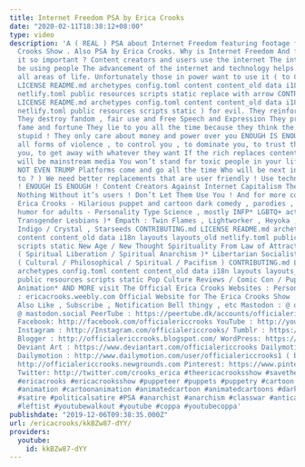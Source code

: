 ```yaml
---
title: Internet Freedom PSA by Erica Crooks
date: "2020-02-11T18:38:12+08:00"
type: video
description: 'A ( REAL ) PSA about Internet Freedom featuring footage from The Erica
  Crooks Show . Also PSA by Erica Crooks. Why is Internet Freedom And fighting for
  it so important ? Content creators and users use the internet The internet shouldn’t
  be using people The advancement of the internet and technology helps humanity in
  all areas of life. Unfortunately those in power want to use it ( to CONTRIBUTING.md
  LICENSE README.md archetypes config.toml content content_old data i18n layouts layouts_old
  netlify.toml public resources scripts static replace with arrow CONTRIBUTING.md
  LICENSE README.md archetypes config.toml content content_old data i18n layouts layouts_old
  netlify.toml public resources scripts static ) for evil. They reinforce BULLYING
  They destroy fandom , fair use and Free Speech and Expression They promised you
  fame and fortune They lie to you all the time because they think the masses are
  stupid ! They only care about money and power over you ENOUGH IS ENOUGH Evil uses
  all forms of violence , to control you , to dominate you, to trust them, to slave
  you, to get away with whatever they want If the rich replaces content creators it
  will be mainstream media You won’t stand for toxic people in your life … right ?
  NOT EVEN TRUMP Platforms come and go all the time Who will be next in line ! ( switch
  to ? ) We need better replacements that are user friendly ! Use technology NOT PEOPLE
  ! ENOUGH IS ENOUGH ! Content Creators Against Internet Capitalism The Internet is
  Nothing Without it’s users ! Don’t Let Them Use You ! And for more content from
  Erica Crooks - Hilarious puppet and cartoon dark comedy , parodies , satire , slapstick
  humor for adults - Personality Type Science , mostly INFP* LGBTQ+ activism ( Especially
  Transgender Lesbians )* Empath : Twin Flames , Lightworker , Heyoka , Old Soul ,
  Indigo / Crystal , Starseeds CONTRIBUTING.md LICENSE README.md archetypes config.toml
  content content_old data i18n layouts layouts_old netlify.toml public resources
  scripts static New Age / New Thought Spirituality From Law of Attraction to 5D Earth
  ( Spiritual Liberation / Spiritual Anarchism )* Libertarian Socialist Anarchism
  ( Cultural / Philosophical / Spiritual / Pacifism ) CONTRIBUTING.md LICENSE README.md
  archetypes config.toml content content_old data i18n layouts layouts_old netlify.toml
  public resources scripts static Pop Culture Reviews / Comic Con / Puppets and Cartoon
  Animation* AND MORE visit The Official Erica Crooks Websites : Personal Website
  : ericacrooks.weebly.com Official Website for The Erica Crooks Show : officialericcrooks.weebly.com
  Also Like , Subscribe , Notification Bell thingy , etc Mastodon : @ officialericcrooks
  @ mastodon.social PeerTube : https://peertube.dk/accounts/officialericcrooks/video-channels
  Facebook: http://facebook.com/officialericcrooks YouTube : http://youtube.com/user/officialericcrooks
  Instagram : http://Instagram.com/officialericcrooks/ Tumblr : https://officialericcrooks.tumblr.com/
  Blogger : http://officialericcrooks.blogspot.com/ WordPress: https://officialericcrooks.wordpress.com
  Deviant Art : https://www.deviantart.com/officialericcrooks Dailymotion : http://www.dailymotion.com/user/officialericcrooks
  Dailymotion : http://www.dailymotion.com/user/officialericcrooks1 ( backup ) Newgrounds:
  http://officialericcrooks.newgrounds.com Pinterest: https://www.pinterest.com/officialec1/
  Twitter: http://twitter.com/crooks_erica #theericacrooksshow #savetheinternet #netneutrality
  #ericacrooks #ericacrooksshow #puppeteer #puppets #puppetry #cartoon #cartoons #animated
  #animation #cartoonanimation #animatedcartoon #animatedcartoons #darkcomedy #darkhumor
  #satire #politicalsatire #PSA #anarchist #anarchism #classwar #anticapitalist #anticapitalism
  #leftist #youtubewalkout #youtube #coppa #youtubecoppa'
publishdate: "2019-12-06T09:38:35.000Z"
url: /ericacrooks/kkBZw87-dYY/
providers:
  youtube:
    id: kkBZw87-dYY
---
```


